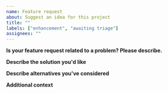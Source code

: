 ```yaml
---
name: Feature request
about: Suggest an idea for this project
title: ""
labels: ["enhancement", "awaiting triage"]
assignees: ""
---
```


**Is your feature request related to a problem? Please describe.**

**Describe the solution you'd like**

**Describe alternatives you've considered**

**Additional context**
